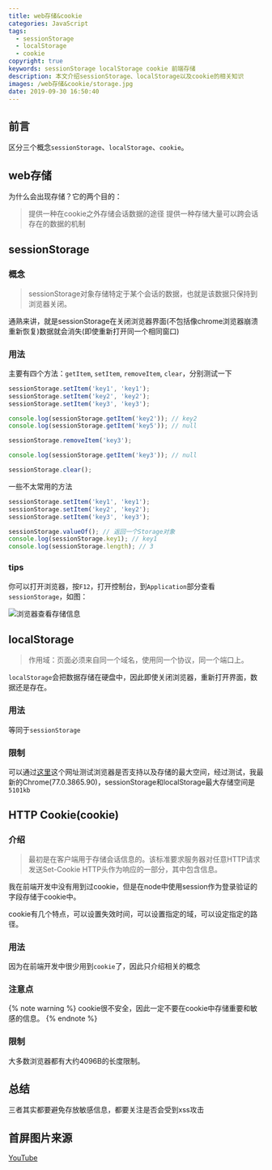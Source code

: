 ```yaml
---
title: web存储&cookie
categories: JavaScript
tags:
  - sessionStorage
  - localStorage
  - cookie
copyright: true
keywords: sessionStorage localStorage cookie 前端存储
description: 本文介绍sessionStorage、localStorage以及cookie的相关知识
images: /web存储&cookie/storage.jpg
date: 2019-09-30 16:50:40
---
```



## 前言

区分三个概念`sessionStorage`、`localStorage`、`cookie`。

## web存储

为什么会出现存储？它的两个目的：

> 提供一种在cookie之外存储会话数据的途径
> 提供一种存储大量可以跨会话存在的数据的机制

## sessionStorage

### 概念

> sessionStorage对象存储特定于某个会话的数据，也就是该数据只保持到浏览器关闭。

通熟来讲，就是sessionStorage在关闭浏览器界面(不包括像chrome浏览器崩溃重新恢复)数据就会消失(即使重新打开同一个相同窗口)

### 用法

主要有四个方法：`getItem`, `setItem`, `removeItem`, `clear`，分别测试一下

```js js
sessionStorage.setItem('key1', 'key1');
sessionStorage.setItem('key2', 'key2');
sessionStorage.setItem('key3', 'key3');

console.log(sessionStorage.getItem('key2')); // key2
console.log(sessionStorage.getItem('key5')); // null

sessionStorage.removeItem('key3');

console.log(sessionStorage.getItem('key3')); // null

sessionStorage.clear();
```

一些不太常用的方法

```js js
sessionStorage.setItem('key1', 'key1');
sessionStorage.setItem('key2', 'key2');
sessionStorage.setItem('key3', 'key3');

sessionStorage.valueOf(); // 返回一个Storage对象
console.log(sessionStorage.key1); // key1
console.log(sessionStorage.length); // 3
```

### tips

你可以打开浏览器，按`F12`，打开控制台，到`Application`部分查看`sessionStorage`，如图：

![浏览器查看存储信息](web存储&cookie/web.png)

## localStorage

> 作用域：页面必须来自同一个域名，使用同一个协议，同一个端口上。

`localStorage`会把数据存储在硬盘中，因此即使关闭浏览器，重新打开界面，数据还是存在。

### 用法

等同于`sessionStorage`

### 限制

可以通过[这里](http://dev-test.nemikor.com/web-storage/support-test/)这个网址测试浏览器是否支持以及存储的最大空间，经过测试，我最新的Chrome(77.0.3865.90)，sessionStorage和localStorage最大存储空间是`5101kb`

## HTTP Cookie(cookie)

### 介绍

> 最初是在客户端用于存储会话信息的。该标准要求服务器对任意HTTP请求发送Set-Cookie HTTP头作为响应的一部分，其中包含信息。

我在前端开发中没有用到过cookie，但是在node中使用session作为登录验证的字段存储于cookie中。

cookie有几个特点，可以设置失效时间，可以设置指定的域，可以设定指定的路径。

### 用法

因为在前端开发中很少用到`cookie`了，因此只介绍相关的概念

### 注意点

{% note warning %}
cookie很不安全，因此一定不要在cookie中存储重要和敏感的信息。
{% endnote %}

### 限制

大多数浏览器都有大约4096B的长度限制。

## 总结

三者其实都要避免存放敏感信息，都要关注是否会受到xss攻击

## 首屏图片来源

[YouTube](https://www.youtube.com/watch?v=GihQAC1I39Q)